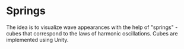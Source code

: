 # Springs
The idea is to visualize wave appearances with the help of "springs" - cubes that correspond to the laws of harmonic oscillations. Cubes are implemented using Unity.
